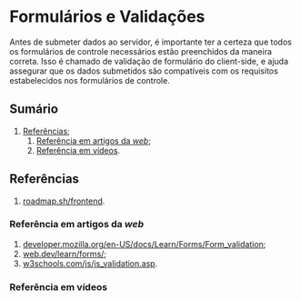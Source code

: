# Formulários e Validações

Antes de submeter dados ao servidor, é importante ter a certeza que todos os formulários de controle necessários estão preenchidos da maneira correta. Isso é chamado de validação de formulário do client-side, e ajuda assegurar que os dados submetidos são compatíveis com os requisitos estabelecidos nos formulários de controle.

## Sumário

1. [Referências](#referências);
   1. [Referência em artigos da _web_](#referência-em-artigos-da-web);
   2. [Referência em vídeos](#referência-em-vídeos).

## Referências

1. [roadmap.sh/frontend](https://roadmap.sh/frontend).

### Referência em artigos da _web_

1. [developer.mozilla.org/en-US/docs/Learn/Forms/Form_validation](https://developer.mozilla.org/en-US/docs/Learn/Forms/Form_validation);
2. [web.dev/learn/forms/](https://web.dev/learn/forms/);
3. [w3schools.com/js/js_validation.asp](https://www.w3schools.com/js/js_validation.asp).

### Referência em vídeos
